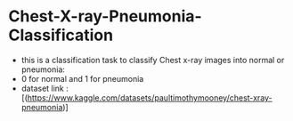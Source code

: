 # Chest-X-ray-Pneumonia-Classification
- this is a classification task to classify Chest x-ray images into normal or pneumonia:<br/>
- 0 for normal and 1 for pneumonia
- dataset link : [(https://www.kaggle.com/datasets/paultimothymooney/chest-xray-pneumonia)]
